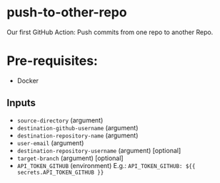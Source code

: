 # push-to-other-repo
Our first GitHub Action: Push commits from one repo to another Repo.

# Pre-requisites:
* Docker

## Inputs
* `source-directory` (argument)
* `destination-github-username` (argument)
* `destination-repository-name` (argument)
* `user-email` (argument)
* `destination-repository-username` (argument) [optional]
* `target-branch` (argument) [optional]
* `API_TOKEN_GITHUB` (environment)
E.g.: 
  `API_TOKEN_GITHUB: ${{ secrets.API_TOKEN_GITHUB }}`
